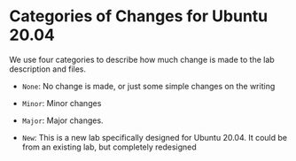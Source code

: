 # Categories of Changes for Ubuntu 20.04

We use four categories to describe how much change is made to
the lab description and files.
- ```None```: No change is made, or just some simple changes
on the writing

- ```Minor```: Minor changes

- ```Major```: Major changes.

- ```New```: This is a new lab specifically designed for Ubuntu 20.04.
It could be from an existing lab, but completely redesigned

